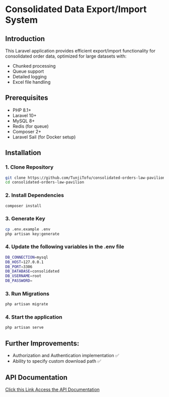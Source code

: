 # Consolidated Data Export/Import System

## Introduction
This Laravel application provides efficient export/import functionality for consolidated order data, optimized for large datasets with:
- Chunked processing
- Queue support
- Detailed logging
- Excel file handling

## Prerequisites
- PHP 8.1+
- Laravel 10+
- MySQL 8+
- Redis (for queue)
- Composer 2+
- Laravel Sail (for Docker setup)

## Installation

### 1. Clone Repository
```bash
git clone https://github.com/TunjiTofu/consolidated-orders-law-pavilion.git
cd consolidated-orders-law-pavilion
```

### 2. Install Dependencies
```bash
composer install
```

### 3. Generate Key
```bash
cp .env.example .env
php artisan key:generate
```

### 4. Update the following variables in the .env file
```bash
DB_CONNECTION=mysql
DB_HOST=127.0.0.1
DB_PORT=3306
DB_DATABASE=consolidated
DB_USERNAME=root
DB_PASSWORD=

```

### 3. Run Migrations
```bash
php artisan migrate
```

### 4. Start the application
```bash
php artisan serve
```

## Further Improvements:
 - Authorization and Authentication implementation ✅
 - Ability to specify custom download path ✅

## API Documentation
[Click this Link Access the API Documentation](https://app.gitbook.com/o/XXNaAkNtCMRanbfyrTQm/s/ItbDDRlpa0Wz2QwfIG8F/~/changes/gruTgx99ts0O1WV5Af8O/)


